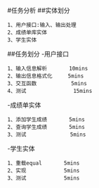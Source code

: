 #任务分析
##实体划分
```
1、用户接口:输入、输出处理
2、成绩单库实体
3、学生实体
```
##任务划分
-用户接口
```
1、输入信息解析       10mins
2、输出信息格式化     5mins
3、交互函数           5mins
4、测试               15mins
```
-成绩单实体
```
1、添加学生成绩       5mins
2、查询学生成绩       5mins
3、测试              5mins
```
-学生实体
```
1、重载equal       5mins
2、实现            5mins
3、测试            5mins
```